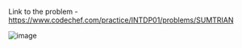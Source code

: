 Link to the problem - https://www.codechef.com/practice/INTDP01/problems/SUMTRIAN


![image](https://github.com/Haleshot/Competitive-Programming/assets/57552973/12680c10-b3b8-40f9-8c2f-5a26920ea823)
